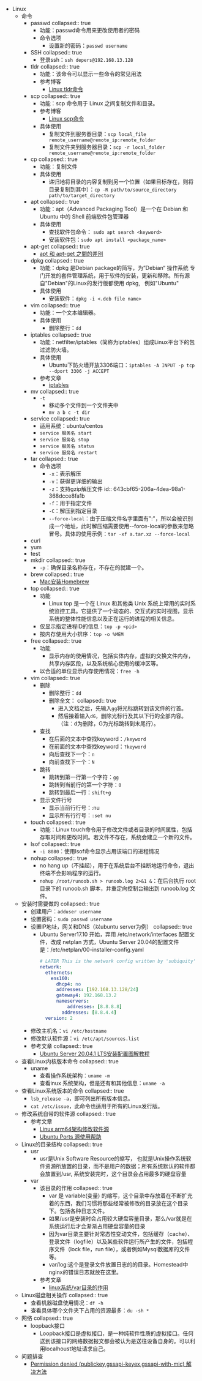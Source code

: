 - Linux
	- 命令
		- passwd
		  collapsed:: true
			- 功能：passwd命令用来更改使用者的密码
			- 命令选项
				- 设置新的密码：`passwd username`
		- SSH
		  collapsed:: true
			- 登录ssh：`ssh depers@192.168.13.128`
		- tldr
		  collapsed:: true
			- 功能：该命令可以显示一些命令的常见用法
			- 参考博客
				- [Linux tldr命令](https://lanlan2017.github.io/blog/42d91331/)
		- scp
		  collapsed:: true
			- 功能：scp 命令用于 Linux 之间复制文件和目录。
			- 参考博客
				- [Linux scp命令](https://www.runoob.com/linux/linux-comm-scp.html)
			- 具体使用
				- 复制文件到服务器目录：`scp local_file remote_username@remote_ip:remote_folder`
				- 复制文件夹到服务器目录：`scp -r local_folder remote_username@remote_ip:remote_folder`
		- cp
		  collapsed:: true
			- 功能：复制文件
			- 具体使用
				- 递归地将目录的内容复制到另一个位置（如果目标存在，则将目录复制到其中）：`cp -R path/to/source_directory path/to/target_directory`
		- apt
		  collapsed:: true
			- 功能：apt（Advanced Packaging Tool）是一个在 Debian 和 Ubuntu 中的 Shell 前端软件包管理器
			- 具体使用
				- 查找软件包命令： `sudo apt search <keyword>`
				- 安装软件包：`sudo apt install <package_name>`
		- apt-get
		  collapsed:: true
			- [apt 和 apt-get 之間的差別](https://clay-atlas.com/blog/2021/12/03/linux-apt-get-difference/)
		- dpkg
		  collapsed:: true
			- 功能：dpkg 是Debian package的简写，为”Debian“ 操作系统 专门开发的套件管理系统，用于软件的安装，更新和移除。所有源自"Debian"的Linux的发行版都使用 dpkg,   例如"Ubuntu"
			- 具体使用
				- 安装软件：`dpkg -i <.deb file name>`
		- vim
		  collapsed:: true
			- 功能：一个文本编辑器。
			- 具体使用
				- 删除整行：`dd`
		- iptables
		  collapsed:: true
			- 功能：netfilter/iptables（简称为iptables）组成Linux平台下的包过滤防火墙。
			- 具体使用
				- Ubuntu下防火墙开放3306端口：`iptables -A INPUT -p tcp --dport 3306 -j ACCEPT`
			- 参考文章
				- [iptables](https://wangchujiang.com/linux-command/c/iptables.html)
		- mv
		  collapsed:: true
			- `-t`
				- 移动多个文件到一个文件夹中
				- `mv a b c -t dir`
		- service
		  collapsed:: true
			- 适用系统：ubuntu/centos
			- `service 服务名 start`
			- `service 服务名 stop`
			- `service 服务名 status`
			- `service 服务名 restart`
		- tar
		  collapsed:: true
			- 命令选项
				- `-x`：表示解压
				- `-v`：获得更详细的输出
				- `-z`：支持gzip解压文件
				  id:: 643cbf65-206a-4dea-98a1-368dcce8fa1b
				- `-f`：用于指定文件
				- `-C`：解压到指定目录
				- `--force-local`：由于压缩文件名字里面有":"，所以会被识别成一个地址，此时解压缩需要使用--force-local的参数来忽略冒号。具体的使用示例：`tar -xf a.tar.xz --force-local`
		- curl
		- yum
		- test
		- mkdir
		  collapsed:: true
			- `-p`：确保目录名称存在，不存在的就建一个。
		- brew
		  collapsed:: true
			- [Mac安装Homebrew](https://www.jianshu.com/p/e0471aa6672d)
		- top
		  collapsed:: true
			- 功能
				- Linux top 是一个在 Linux 和其他类 Unix 系统上常用的实时系统监控工具。它提供了一个动态的、交互式的实时视图，显示系统的整体性能信息以及正在运行的进程的相关信息。
			- 仅显示指定进程ID的信息：`top -p <pid>`
			- 按内存使用大小排序：`top -o %MEM`
		- free
		  collapsed:: true
			- 功能
				- 显示内存的使用情况，包括实体内存，虚拟的交换文件内存，共享内存区段，以及系统核心使用的缓冲区等。
			- 以合适的单位显示内存使用情况：`free -h`
		- vim
		  collapsed:: true
			- 删除
				- 删除整行：`dd`
				- 删除全文：
				    collapsed:: true
					- 进入文档之后，先输入`gg`将光标跳转到该文件的行首。
					- 然后接着输入`dG`，删除光标行及其以下行的全部内容。（注：d为删除，G为光标跳转到末尾行）。
			- 查找
				- 在后面的文本中查找keyword：`/keyword`
				- 在前面的文本中查找keyword：`?keyword`
				- 向后查找下一个：`n`
				- 向前查找下一个：`N`
			- 跳转
				- 跳转到第一行第一个字符：`gg`
				- 跳转到当前行的第一个字符：`0`
				- 跳转到最后一行：`shift+g`
			- 显示文件行号
				- 显示当前行行号：:nu
				- 显示所有行行号：`:set nu`
		- touch
		    collapsed:: true
			- 功能：Linux touch命令用于修改文件或者目录的时间属性，包括存取时间和更改时间。若文件不存在，系统会建立一个新的文件。
		- lsof
		  collapsed:: true
			- `-i 8080`：使用lsof命令显示占用该端口的进程情况
		- nohup
		  collapsed:: true
			- no hang up（不挂起），用于在系统后台不挂断地运行命令，退出终端不会影响程序的运行。
			- `nohup /root/runoob.sh > runoob.log 2>&1 &`：在后台执行 root 目录下的 runoob.sh 脚本，并重定向控制台输出到 runoob.log 文件。
	- 安装时需要做的
	  collapsed:: true
		- 创建用户：`adduser username`
		- 设置密码：`sudo passwd username`
		- 设置IP地址，网关和DNS（以ubuntu server为例）
		  collapsed:: true
			- Ubuntu Server17.10 开始，弃用 /etc/network/interfaces 配置文件，改成 netplan ⽅式，Ubuntu Server 20.04的配置⽂件是：/etc/netplan/00-installer-config.yaml
			  ```yaml
			  # LATER This is the network config written by 'subiquity'
			  network:
			    ethernets:
			      ens160:
			        dhcp4: no
			        addresses: [192.168.13.128/24]
			        gateway4: 192.168.13.2
			        nameservers:
			        	addresses: [8.8.8.8]
			          addresses: [8.8.4.4]
			    version: 2
			  ```
		- 修改主机名：`vi /etc/hostname`
		- 修改默认软件源：`vi /etc/apt/sources.list`
		- 参考文章
		  collapsed:: true
			- [Ubuntu Server 20.04.1 LTS安装配置图解教程](https://www.osyunwei.com/archives/10727.html)
	- 查看Linux内核版本命令
	  collapsed:: true
		- uname
			- 查看操作系统架构：`uname -m`
			- 查看inux 系统架构，但是还有和其他信息：`uname -a`
	- 查看Linux系统版本的命令
	  collapsed:: true
		- `lsb_release -a`，即可列出所有版本信息。
		- `cat /etc/issue`，此命令也适用于所有的Linux发行版。
	- 修改系统自带的软件源
	  collapsed:: true
		- 参考文章
			- [Linux arm64架构修改软件源 ](https://blog.csdn.net/weixin_42328170/article/details/107411026)
			- [Ubuntu Ports 源使用帮助](https://mirrors.ustc.edu.cn/help/ubuntu-ports.html)
	- Linux的目录结构
	  collapsed:: true
		- usr
			- usr是Unix Software Resource的缩写， 也就是Unix操作系统软件资源所放置的目录，而不是用户的数据；所有系统默认的软件都会放置到/usr, 系统安装完时，这个目录会占用最多的硬盘容量
		- var
			- 该目录的作用
			  collapsed:: true
				- var 是 variable(变量) 的缩写，这个目录中存放着在不断扩充着的东西，我们习惯将那些经常被修改的目录放在这个目录下。包括各种日志文件。
				- 如果/usr是安装时会占用较大硬盘容量目录，那么/var就是在系统运行后才会渐渐占用硬盘容量的目录
				- 因为var目录主要针对常态性变动文件，包括缓存（cache）、登录文件（logfile）以及某些软件运行所产生的文件，包括程序文件（lock file，run file），或者例如Mysql数据库的文件等。
				- var/log:这个是登录文件放置日志的的目录。Homestead中nginx的错误日志就放在这里。
			- 参考文章
				- [linux系统/var目录的作用](https://www.cnblogs.com/Renyi-Fan/p/11504111.html)
	- Linux磁盘相关操作
	  collapsed:: true
		- 查看机器磁盘使用情况：`df -h`
		- 查看具体哪个文件夹下占用的资源最多：`du -sh *`
	- 网络
	  collapsed:: true
		- loopback接口
			- Loopback接口是虚拟接口，是一种纯软件性质的虚拟接口。任何送到该接口的网络数据报文都会被认为是送往设备自身的。可以利用localhoust地址请求自己。
	- 问题排查
		- [Permission denied (publickey,gssapi-keyex,gssapi-with-mic) 解决方法](https://blog.csdn.net/albertjone/article/details/84946557)
